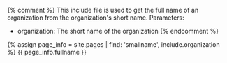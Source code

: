 {% comment %}
This include file is used to get the full name of an organization from the organization's short name.
Parameters:
- organization: The short name of the organization
{% endcomment %}

{% assign page_info = site.pages | find: 'smallname', include.organization %}
{{ page_info.fullname }}